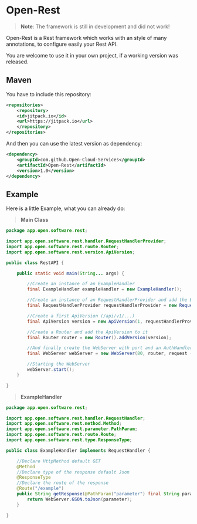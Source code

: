 # Open-Rest

>**Note**: The framework is still in development and did not work!

Open-Rest is a Rest framework which works with an style of many annotations, to configure easily your Rest API. 

You are welcome to use it in your own project, if a working version was released.

## Maven

You have to include this repository:
```xml
<repositories>
    <repository>
	<id>jitpack.io</id>
	<url>https://jitpack.io</url>
    </repository>
</repositories>
```
And then you can use the latest version as dependency:
```xml
<dependency>
    <groupId>com.github.Open-Cloud-Services</groupId>
    <artifactId>Open-Rest</artifactId>
    <version>1.0</version>
</dependency>
```

## Example

Here is a little Example, what you can already do:

>**Main Class**

```java 
package app.open.software.rest;

import app.open.software.rest.handler.RequestHandlerProvider;
import app.open.software.rest.route.Router;
import app.open.software.rest.version.ApiVersion;

public class RestAPI {

	public static void main(String... args) {

		//Create an instance of an ExampleHandler
		final ExampleHandler exampleHandler = new ExampleHandler();

		//Create an instance of an RequestHandlerProvider and add the ExampleHandler to it
		final RequestHandlerProvider requestHandlerProvider = new RequestHandlerProvider().add(exampleHandler);

		//Create a first ApiVersion (/api/v1/...)
		final ApiVersion version = new ApiVersion(1, requestHandlerProvider);

		//Create a Router and add the ApiVersion to it
		final Router router = new Router().addVersion(version);

		//And finally create the WebServer with port and an AuthHandler
		final WebServer webServer = new WebServer(80, router, request -> true);

		//Starting the WebServer
		webServer.start();
	}

}
```

>**ExampleHandler**
```java
package app.open.software.rest;

import app.open.software.rest.handler.RequestHandler;
import app.open.software.rest.method.Method;
import app.open.software.rest.parameter.PathParam;
import app.open.software.rest.route.Route;
import app.open.software.rest.type.ResponseType;

public class ExampleHandler implements RequestHandler {

	//Declare HttpMethod default GET
	@Method
	//Declare type of the response default Json
	@ResponseType
	//Declare the route of the response
	@Route("/example")
	public String getResponse(@PathParam("parameter") final String parameter) {
		return WebServer.GSON.toJson(parameter);
	}

}
```
